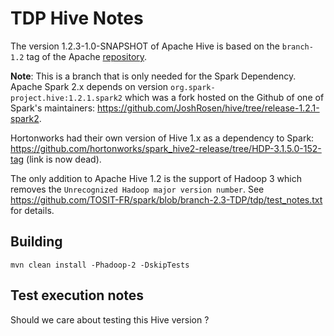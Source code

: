 # TDP Hive Notes

The version 1.2.3-1.0-SNAPSHOT of Apache Hive is based on the `branch-1.2` tag of the Apache [repository](https://github.com/apache/hive/tree/branch-1.2).

**Note**: This is a branch that is only needed for the Spark Dependency. Apache Spark 2.x depends on version `org.spark-project.hive:1.2.1.spark2` which was a fork hosted on the Github of one of Spark's maintainers: https://github.com/JoshRosen/hive/tree/release-1.2.1-spark2.

Hortonworks had their own version of Hive 1.x as a dependency to Spark: https://github.com/hortonworks/spark_hive2-release/tree/HDP-3.1.5.0-152-tag (link is now dead).

The only addition to Apache Hive 1.2 is the support of Hadoop 3 which removes the `Unrecognized Hadoop major version number`. See https://github.com/TOSIT-FR/spark/blob/branch-2.3-TDP/tdp/test_notes.txt for details.

## Building

```
mvn clean install -Phadoop-2 -DskipTests
```

## Test execution notes

Should we care about testing this Hive version ?
